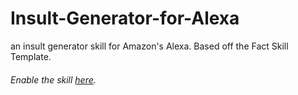 # Insult-Generator-for-Alexa
an insult generator skill for Amazon's Alexa. Based off the Fact Skill Template. 
###### Enable the skill [here](https://www.amazon.com/Noor-Syed-Insult-Generator/dp/B06W5GWD3R/ref=sr_1_2?s=digital-skills&ie=UTF8&qid=1489520303&sr=1-2&keywords=insult).

